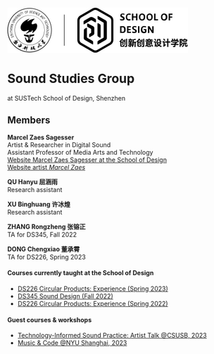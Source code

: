 [//]: # (Title: Marcel Zaes Sagesser - Research in Media Arts, Technology, and Sound)  
[//]: # (Author: Marcel Zaes Sagesser)  
[//]: # (Description: Research website of Marcel Zaes Sagesser)  
[//]: # (Tags: #Sustech #sound #media #arts #technology)  
[//]: # (Date: June 2, 2022)  


![logo](logo.svg)  

# Sound Studies Group
at SUSTech School of Design, Shenzhen  

## Members
**Marcel Zaes Sagesser**  
Artist & Researcher in Digital Sound  
Assistant Professor of Media Arts and Technology  
[Website Marcel Zaes Sagesser at the School of Design](https://designschool.sustech.edu.cn/academics/faculty)  
[Website artist *Marcel Zaes*](https://marcelzaes.com)
  
**QU Hanyu 屈涵雨**  
Research assistant  
  
**XU Binghuang 许冰煌**  
Research assistant  
  
**ZHANG Rongzheng 张镕正**  
TA for DS345, Fall 2022  
  
**DONG Chengxiao 董承霄**  
TA for DS226, Spring 2023  
  
#### Courses currently taught at the School of Design
- [DS226 Circular Products: Experience (Spring 2023)](ds226-2023)
- [DS345 Sound Design (Fall 2022)](ds345-2022)
- [DS226 Circular Products: Experience (Spring 2022)](ds226-2022/home.md)

#### Guest courses & workshops
- [Technology-Informed Sound Practice: Artist Talk @CSUSB, 2023](artist_talk)
- [Music & Code @NYU Shanghai, 2023](music_code)
